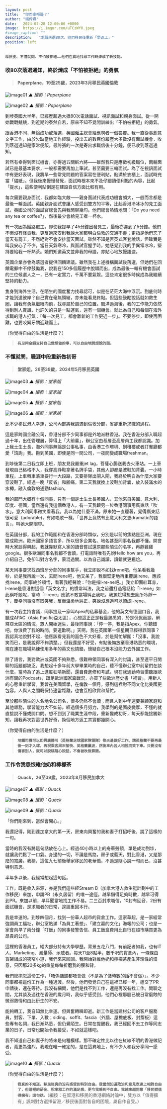 ```yaml
---
layout: post
title:  "你而家喺邊？"
author: "端传媒"
date:   2024-07-28 12:00:00 +0800
image:  https://i.imgur.com/uTCzWYO.jpeg
#image_caption: ""
description:   "求職落選80次，他們移民後重新「學返工」"
position: left
---
```


`厚臉皮、不懂就問、不怕被拒絕……他們在異地找尋工作時煉成了新技能。`

<!--more-->

### 收80次落選通知，終於煉成「不怕被拒絕」的勇氣

> #### Paperplane，19至25歲，2023年3月移民英國倫敦

![image01](https://i.imgur.com/xaobn0d.png)
_▲ 攝影：Paperplane_

![image02](https://i.imgur.com/2wHKabf.png)
_▲ 攝影：Paperplane_

到埗英國大半年，已經歷超過大抵80次電話面試、視訊面試和親身面試。從一開始戰戰兢兢，到近期的泰然自若，原來不知不覺間訓練出「不怕被拒絕」的勇氣。

跟香港不同，無論成功或落選，英國僱主總會給應聘者一個答覆。我一直從事創意文字工作，由於欠缺當地工作經驗，投出去的數百份履歷大多數沒有面試機會，收到落選通知是家常便飯。最誇張的一次是寄出求職信後十分鐘，便已收到落選通知。

若然有幸得到面試機會，亦得過五關斬六將——雖然我只是應徵初級職位，兩輪面試已是最基本要求，一般都需要再加上筆試，甚至需要三輪面試。為了在視訊面試中有更好表現，我將早一些常見問題的答案寫在便利貼，貼滿於衣櫃上，面試時充當「貓紙」。但我後來慢慢發覺，面試時根本來不及仔細讀便利貼的內容，比起「提水」，這些便利貼倒是在建設自信方面比較有用。

每次需要親身面試，我都如臨大敵——親身面試代表成功機會頗大，一般而言都是最後一輪面試。英國親身面試會讓人感受到雙方的平等，比起香港冷冰冰的見工面試，英國公司的面試官總會先與我閒聊幾句。他們總會熱情地問：「Do you need any tea or coffee?」，然後最少會給見工者一杯水。

有一次因為鐵路罷工，即使我提早了45分鐘出發見工，最後亦遲到了5分鐘。他們不但沒有怪責我，更反過來安慰我說大家都明白倫敦的交通不善；更指是他們忘了當天有罷工，不然絕對不會安排當天面試。雖然不知是否英式客套說話，但確實是叫我安心了不少。當日天氣寒冷，與面試官握手時，她感覺到我的手異常冰冷，堅持要給我一杯熱茶。她們知道英文並非我的母語，亦貼心地放慢語速。

英國企業亦會為落選者提供回饋建議。雖然我在上述機構面試後落選，但她們在回饋電郵中不停鼓勵我，說我在150多個履歷中脫穎而出，成為最後一輪有機會面試的三位候選人之一，已有一定實力，千萬不要氣餒。這些肯定很多時候成為我繼續堅持的動力。

隻身到海外生活，在陌生的國度奮力找尋認可，似是在茫茫大海中浮沉。到底何時才能到達彼岸？自己實在毫無頭緒，亦未能看見終點。但這些鼓勵說話就如救生圈，讓我有勇氣繼續向前，找尋屬於自己的位置。飄洋過海後，我的工作能力依然得到別人賞識，也許欠的只是一點運氣，還有一個機會。就此為自己和每個在海外求職的港人打氣：「每一次見工，都會離新的工作更近一步」。不要停步，即使再困難，也要咬緊牙關迎難而上。

（你覺得自由的生活是什麼？）

> __`有足夠金錢支持自己做想做的事，可以自由地說想說的話。`__


### 不懂就問，職涯中段重新做初哥

> #### 堂家姐，26至39歲，2024年5月移民英國

![image03](https://i.imgur.com/17iFj8i.jpeg)
_▲ 攝影：堂家姐_

![image04](https://i.imgur.com/baffpd4.png)
_▲ 攝影：堂家姐_

![image05](https://i.imgur.com/3HoYHpD.png)
_▲ 攝影：堂家姐_

![image06](https://i.imgur.com/IYHwOpq.png)
_▲ 攝影：堂家姐_

比不少移民港人幸運，公司內部將我調遷到倫敦分部，省卻重新求職的過程。

這是家跨國金融公司，香港分部不少同事都是外地派駐香港。我在香港分部入職超過十年，出任管理層，算得上「大前輩」，辦公室由基層至高層員工我都認識。加上我土生土長，海外同事無論是公事私事，由香港工作環境、到租樓或者訂餐廳都愛「諮詢」我。搬到英國，即使是同一間公司，一夜間變成職場freshman。

到埗後第二日我立即上班，朋友見我嚴重jet lag，菩薩心腸送我去火車站。一上車發現自己格格不入，我穿高踭鞋拿著名牌手袋，其他人卻都是波鞋加背囊。一小時車程，上車轉車落車要行一大段路，又要排隊出閘入閘，我終於明白為什麼大家要穿波鞋了。經過一晚「反省」和腳痛，第二天我就換上波鞋加背囊，放入裝滿水的水樽，融入倫敦的通勤fashion。

我的部門大概有十個同事，只有一個是土生土長英國人，其他來自美國、意大利、印度、德國，當然還有我這個香港人。有一天我跟另一位香港同事用廣東話「吹水」，意大利同事微笑看著我。我以為她什麼不滿，原來她一直聽著，覺得廣東話很可愛（adorable)，有如唱歌一樣，「世界上竟然有比意大利文更dramatic的語言」，叫她大開眼界。

在英國分部，我的工作範圍和在香港分部時類似，分別是以前的焦點是亞洲，現在變成歐洲。歐洲國家多語言多，所以很多企業名、地名甚至同事名我都不懂。開會時大家談得興起，我就靠默寫人家的讀音嘗試還原那些陌生的名字，再靜雞雞google。很多歐洲同事名我都不會讀，打電話時唯有先說Hello how are you，再介紹自己，免卻叫對方名字，蒙混過關。以為自己識讀，讀錯就更尷尬。

某天同事要求找西班牙分部的同事幫手，我立即說不如找Irene吧，他呆看我幾秒，於是我再說一次，去問Irene吧，他又呆了，我很堅定地再重覆說Irene，應該找Irene。同事終於頓悟，看著我輕聲說：「你是指I-re-ne吧。」我立即面紅耳赤，I-rene是香港對這個「英文名字」的慣常叫法，我之前還打過電話給「I-rene」如此稱呼她呢，當時「I-rene」應該不敢當場糾正我吧。我尷尬得想去廁所冷靜一下，慶幸同事沒有取笑我，反而溫柔地糾正，笑說沒想過可以讀成I-rene。

有一次我主持會議，同事提及一家叫Apex的私募基金，他的英文有德國口音，我聽成APAC（Asia Pacific亞太區），心想這正正是我最熟悉的，於是侃侃而談，解釋亞太區的情況。眾人開始迷失，最後同事說：「停一停，我是指Apex，你聽錯吧。你浪費了我的時間，要道歉啊。」天啊，我在英國第一個星期已經得罪同事？我認真地說對不起，他應該看見我的面色不大好看，於是幫忙解圍：「沒事，我說笑而已，是我說得不夠清楚。」但我還是不好受，有點後悔放棄香港熟悉的環境，現在連在職場熟練使用多年的英文也搞錯，懷疑自己根本沒能力去外國工作。

除了語言，我對歐洲或英國不夠熟悉，很難帶領同事有深入的討論，甚至連平日閒聊的話題都缺乏。我想起十多年前大學畢業時的自己，聽不懂辦公室中前輩們在談什麼，當時為了追上進度狂啃新聞，還自費進修和考試。現在我通勤時習慣聽跟歐洲有關的Podcasts，跟足歐洲國家盃戰況，亦買了些歐洲歷史書「補習」，用新人的心態重新學習。我曾在美國留學，在倫敦一個月，感到這裡對不同文化比美國更包容，人與人之間既保持適當距離，也會互相欣賞和幫忙。

至於那些陌生的人名地名公司名，很多仍然不會讀；而且人到中年還要兼顧家庭和其他雜務，學習能力大不如前。經過個多月努力，我學到的是面皮變厚，不懂的就直接說不懂或開口問。想不到到了職業生涯中段，重新變成初哥，每天都能接觸新知，讓我再次對這世界好奇，換個地方返工其實都幾開心。

（你覺得自由的生活是什麼？）

> __`地鐵司機可以即興廣播叫（英格蘭足球國家隊領隊）修夫基做好工作、請英格蘭不要再最後一刻才入球，再祝乘客周末愉快、英格蘭贏波，然後車內各人相視而笑下車。只要沒有傷害別人，就可以脫稿隨心說話，不會被秋後算賬。`__


### 工作令我怨恨維他奶和檸檬茶

> #### Quack，26至39歲，2023年8月移民加拿大

![image07](https://i.imgur.com/whTHJYV.png)
_▲ 攝影：Quack_

![image08](https://i.imgur.com/12MPYRj.png)
_▲ 攝影：Quack_

![image09](https://i.imgur.com/kxxZpDK.png)
_▲ 攝影：Quack_

「你們剛來到，當然會開心。」

我還記得，剛到達加拿大的第一天，房東向興奮的我和妻子打招呼後，說了這樣的一句。

當時的我沒有將這句話放在心上。經過40小時以上的舟車勞頓，單是成功到埗，就讓我們鬆了一口氣。身邊的一切，不論是馬路，房子或藍天，對比香港，又是那麼的寬廣。我猜，這位九七前後舉家移民的老華僑，不過是隨心說一句而已，沒甚特別意思。

半年多以後，我經常想起這句話。

工作。既是收入來源，亦是我們這些經Stream B（加拿大港人救生艇計劃中的工作移民）來加，申請PR（永久居留）的唯一途徑。越早儲得足夠時數，越早可得到PR。來加以前，早耳聞當地找工作不易。二三百封求職信，10封有回音，2份有面試機會，是求職者的日常，遑論重回本行。

我是幸運的。到埗四個月，找到一份華人超市的貨倉工作。這家華超，是一家經常強調員工福祉，辦公室貼滿「為員工著想」、「建立贏的文化」海報的公司；也是一家會向早了兩分鐘「叮飯」的同事發警告信、員工飯盒費用比自行在超市購買更為昂貴的公司。

這裡的香港員工，絕大部分持有大學學歷。背景五花八門，有前記者如我，也有IT人、Marketing、測量師、示威者。每天11至8點半，數千呎的貨倉內，一條條由貨架組成的狹窄小道，我們來來回回。我開始對維他奶和檸檬茶產生非理性的恨意，只因那20多kg的重量每每折磨我的腰和背。

我們總抱怨這份工作，「唔係儲鐘都唔會做（不是為了儲時數的話不會做）」。不少同事都視這份工作為一種過渡。然後，他們發覺自己在這裡已經一年，遞交了PR申請後，還在等待。我沒有細問，他們是找不到工作，還是再沒有找工作。閒聊之間，尤其談及過往在香港的歲月時，我似乎感受到，他們心裡那股已被日常磨蝕的微弱熱情和由此衍生的不安。

能夠轉工，我自知無比幸運。但興奮轉瞬即逝。新工作是當建材公司的客戶服務員，對客、下單、入數；siding、soffit、fascia（外牆、屋檐底板、封簷板）這些專有名詞，我日漸熟悉，但仍覺陌生。日常在提醒我，我已經回不去工作等同志業的日子，日常也開始令我接受，不如就這樣吧。

我不知道自己和妻子的將來是何種模樣。那不確定性比以往在紅線不明的香港做記者，竟更為強烈。我現在唯一確定的，是在這異地上，有不少人和我分享同一感受。

![image10](https://i.imgur.com/JSCutSm.png)
_▲ 攝影：Quack_

（你覺得自由的生活是什麼？）

> __`我真的不知道。移民後真的沒有感受到特別自由。我當然知道政治和意見表達上相對自由了，但這裡的薪金、稅率和工作的滿足感，更令我感到不自由。我越來越同意「移民撚值得擁有」這句話。`__（編按：在留港和移民的香港網絡討論中，雙方以「值得擁有」諷刺對方選擇留港／移民後面對各自的困境，屬自作自受。）
